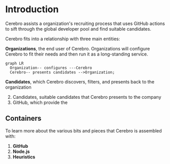# Introduction

Cerebro assists a organization's recruiting process that uses
GitHub actions to sift through the global developer pool and find suitable
candidates.

Cerebro fits into a relationship with three main entities:

**Organizations**, the end user of Cerebro. Organizations will
configure Cerebro to fit their needs and then run it as a long-standing
service.

```mermaid
graph LR
  Organization-- configures ---Cerebro
  Cerebro-- presents candidates -->Organization;
```



**Candidates**, which Cerebro discovers, filters, and presents back to the
organization


  2. Candidates, suitable candidates that Cerebro presents to the company
  3. GitHub, which provide the 


## Containers

To learn more about the various bits and pieces that Cerebro is assembled with:
1. **GitHub**
2. **Node.js**
3. **Heuristics**
